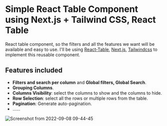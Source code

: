 # Simple React Table Component using Next.js + Tailwind CSS, React Table

React table component, so the filters and all the features we want will be available and easy to use.
I'll be using [React-Table](https://tanstack.com/table/v8), [Next.js](https://nextjs.org/), [Tailwindcss](https://tailwindcss.com/) to implement this reusable component.

## Features included

- **Filters and search per column** and **Global filters, Global Search**.
- **Grouping Columns**.
- **Columns Visibility**: select the columns to show and the columns to hide.
- **Row Selection**: select all the rows or multiple rows from the table.
- **Pagination**: Generate auto-pagination.
- ......

![Screenshot from 2022-09-08 09-44-45](https://user-images.githubusercontent.com/35114389/189077807-55f7cee1-61ec-477a-8c3f-3db026539f99.png)
